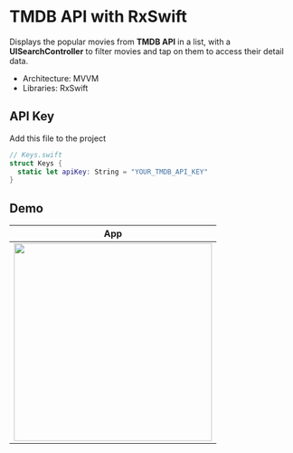# TMDB API with RxSwift
Displays the popular movies from **TMDB API** in a list, with a **UISearchController** to filter movies and tap on them to access their detail data.
- Architecture: MVVM
- Libraries: RxSwift

## API Key
Add this file to the project
```swift
// Keys.swift
struct Keys {
  static let apiKey: String = "YOUR_TMDB_API_KEY"
}
```

## Demo
| App | 
| --- | 
| <img src="images/demo.gif" width=350 /> |
